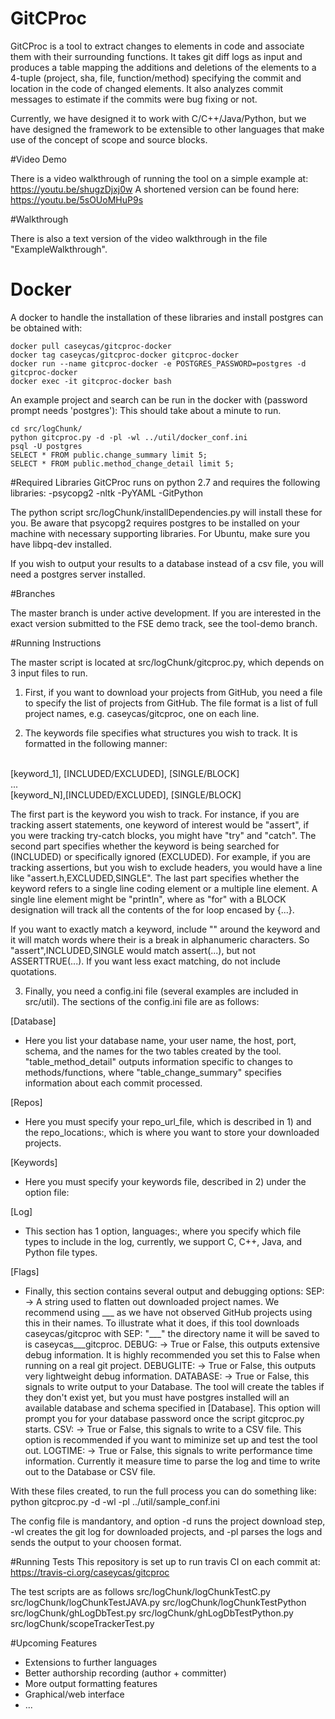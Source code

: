 # GitCProc
GitCProc is a tool to extract changes to elements in code and associate them with their surrounding functions.
It takes git diff logs as input and produces a table mapping the additions and deletions of the elements to
a 4-tuple (project, sha, file, function/method) specifying the commit and location in the code of changed elements.
It also analyzes commit messages to estimate if the commits were bug fixing or not.

Currently, we have designed it to work with C/C++/Java/Python, but we have designed the framework to be extensible to other languages that make use of the concept of scope and source blocks.

#Video Demo

There is a video walkthrough of running the tool on a simple example at: https://youtu.be/shugzDjxj0w
A shortened version can be found here: https://youtu.be/5sOUoMHuP9s

#Walkthrough

There is also a text version of the video walkthrough in the file "ExampleWalkthrough".

# Docker

A docker to handle the installation of these libraries and install postgres can be obtained
with:

```
docker pull caseycas/gitcproc-docker
docker tag caseycas/gitcproc-docker gitcproc-docker
docker run --name gitcproc-docker -e POSTGRES_PASSWORD=postgres -d gitcproc-docker
docker exec -it gitcproc-docker bash
```

An example project and search can be run in the docker with (password prompt needs 'postgres'):
This should take about a minute to run.

```
cd src/logChunk/
python gitcproc.py -d -pl -wl ../util/docker_conf.ini
psql -U postgres
SELECT * FROM public.change_summary limit 5;
SELECT * FROM public.method_change_detail limit 5;
```

#Required Libraries
GitCProc runs on python 2.7 and requires the following libraries:
-psycopg2
-nltk
-PyYAML
-GitPython

The python script src/logChunk/installDependencies.py will install these for you.  Be aware that psycopg2 requires postgres to be installed on your machine with necessary supporting libraries.  For Ubuntu, make sure you have libpq-dev installed.

If you wish to output your results to a database instead of a csv file, you will need a postgres server installed.

#Branches

The master branch is under active development.  If you are interested in the exact version submitted to the FSE demo track,
see the tool-demo branch.

#Running Instructions

The master script is located at src/logChunk/gitcproc.py, which depends on 3 input files to run.

1) First, if you want to download your projects from GitHub, you need a file to specify the list of projects
from GitHub.  The file format is a list of full project names, e.g. caseycas/gitcproc, one on each line.

2) The keywords file specifies what structures you wish to track.  It is formatted in the following manner:
<br/>
[keyword_1], [INCLUDED/EXCLUDED], [SINGLE/BLOCK]
<br/>
...
<br/>
[keyword_N],[INCLUDED/EXCLUDED], [SINGLE/BLOCK]

The first part is the keyword you wish to track.  For instance, if you are tracking assert statements, one 
keyword of interest would be "assert", if you were tracking try-catch blocks, you might have "try" and "catch".
The second part specifies whether the keyword is being searched for (INCLUDED) or specifically ignored (EXCLUDED).
For example, if you are tracking assertions, but you wish to exclude headers, you would have a line like
"assert.h,EXCLUDED,SINGLE".  The last part specifies whether the keyword refers to a single line coding element or
a multiple line element.  A single line element might be "println", where as "for" with a BLOCK designation will
track all the contents of the for loop encased by {...}.

If you want to exactly match a keyword, include "" around the keyword and it will match words where their is a
break in alphanumeric characters.  So "assert",INCLUDED,SINGLE would match assert(...), but not ASSERTTRUE(...).
If you want less exact matching, do not include quotations.

3) Finally, you need a config.ini file (several examples are included in src/util).
The sections of the config.ini file are as follows:

[Database]
- Here you list your database name, your user name, the host, port, schema, and the names for the two tables
created by the tool.  "table_method_detail" outputs information specific to changes to methods/functions, where
"table_change_summary" specifies information about each commit processed.

[Repos]
- Here you must specify your repo_url_file, which is described in 1) and the repo_locations:,
which is where you want to store your downloaded projects.

[Keywords]
- Here you must specify your keywords file, described in 2) under the option file:

[Log]
- This section has 1 option, languages:, where you specify which file types to include in the log,
currently, we support C, C++, Java, and Python file types.

[Flags]
- Finally, this section contains several output and debugging options:
	SEP: -> A string used to flatten out downloaded project names.  We recommend using ___ as we
	have not observed GitHub projects using this in their names.  To illustrate what it does, if
	this tool downloads caseycas/gitcproc with SEP: "___" the directory name it will be saved to
	is caseycas___gitcproc.
	DEBUG: -> True or False, this outputs extensive debug information.  It is highly recommended
	you set this to False when running on a real git project.
	DEBUGLITE: -> True or False, this outputs very lightweight debug information.
	DATABASE: -> True or False, this signals to write output to your Database.  The tool will
	create the tables if they don't exist yet, but you must have postgres installed will an
	available database and schema specified in [Database].  This option will prompt you for your
	database password once the script gitcproc.py starts.
    CSV: -> True or False, this signals to write to a CSV file. This option is recommended if you
    want to miminize set up and test the tool out.
	LOGTIME: -> True or False, this signals to write performance time information.  Currently it
	measure time to parse the log and time to write out to the Database or CSV file.

With these files created, to run the full process you can do something like:
python gitcproc.py -d -wl -pl ../util/sample_conf.ini

The config file is mandantory, and option -d runs the project download step,
-wl creates the git log for downloaded projects, and -pl parses the logs and
sends the output to your choosen format.


#Running Tests
This repository is set up to run travis CI on each commit at: https://travis-ci.org/caseycas/gitcproc

The test scripts are as follows
src/logChunk/logChunkTestC.py
src/logChunk/logChunkTestJAVA.py
src/logChunk/logChunkTestPython
src/logChunk/ghLogDbTest.py
src/logChunk/ghLogDbTestPython.py
src/logChunk/scopeTrackerTest.py


#Upcoming Features
* Extensions to further languages
* Better authorship recording (author + committer)
* More output formatting features
* Graphical/web interface
* ...
